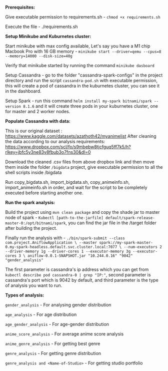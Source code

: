 **Prerequisites:**

Give executable permission to requirements.sh - `chmod +x requirements.sh`

Execute the file - ./requirements.sh

**Setup Minikube and Kuburnetes cluster:**

Start minikube with max config available, Let's say you have a M1 chip Macbook Pro with 16 GB memory - `minikube start --driver=qemu --cpus=8 --memory=14000 --disk-size=40g`

Verify that minikube started by running the command `minikube dasboard`

Setup Cassandra - go to the folder "cassandra-spark-configs" in the project directory and run the script `cassandra-pod.sh` with executable permission, this will create a pod of cassandra in the kuburnetes cluster, you can see it in the dashboard.

Setup Spark - run this command `helm install my-spark bitnami/spark --version 8.1.6` and it will create three pods in your kuburnetes cluster, one for master and 2 worker nodes.

**Populate Cassandra with data:**

This is our original dataset : https://www.kaggle.com/datasets/azathoth42/myanimelist
After cleaning the data according to our analysis requirements: https://www.dropbox.com/scl/fo/s9mbebw8tjcfguq5ff7k5/h?rlkey=jbfc5y3ne83y8fbub3o7fns30&dl=0

Download the cleaned .csv files from above dropbox link and then move them inside the folder `/bigdata` project, give executable permission to all the shell scripts inside /bigdata

Run copy_bigdata.sh, import_bigdata.sh, copy_animeinfo.sh, import_animeinfo.sh in order, and wait for the script to be completely executed before starting another one.

**Run the spark analysis:**

Build the project using `mvn clean package` and copy the shade jar to master node of spark - `Kubectl [path-to-the-jarfile] default/spark-release-master-0:/opt/bitnami/spark`, you can find the jar file in the /target folder after building the project.

Finally run the analysis with - `./bin/spark-submit --class com.project.AniflowApplication \
--master spark://my-spark-master-0.my-spark-headless.default.svc.cluster.local:7077 \
--num-executors 2 --driver-memory 1g --driver-cores 1 --executor-memory 3g --executor-cores 3 \
aniflow-0.0.1-SNAPSHOT.jar "10.244.0.16" "9042" "gender_analysis"`

The first parameter is cassandra's ip address which you can get from `kubectl describe pod cassandra-0 | grep "IP:"`, second parameter is cassandra's port which is 9042 by default, and third parameter is the type of analysis you want to run.

**Types of analysis:**

`gender_analysis` - For analysing gender distribution

`age_analysis` - For age distribution

`age_gender_analysis` - For age-gender distribution

`anime_score_analysis` - For average anime score analysis

`anime_genre_analysis` - For getting best genre 

`genre_analysis` - For getting genre distribution

`genre_analysis and <Name-of-Studio>` - For getting studio portfolio